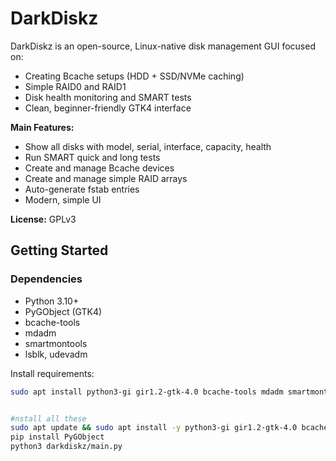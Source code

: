 # DarkDiskz

DarkDiskz is an open-source, Linux-native disk management GUI focused on:

- Creating Bcache setups (HDD + SSD/NVMe caching)
- Simple RAID0 and RAID1
- Disk health monitoring and SMART tests
- Clean, beginner-friendly GTK4 interface

**Main Features:**
- Show all disks with model, serial, interface, capacity, health
- Run SMART quick and long tests
- Create and manage Bcache devices
- Create and manage simple RAID arrays
- Auto-generate fstab entries
- Modern, simple UI

**License:** GPLv3

## Getting Started

### Dependencies

- Python 3.10+
- PyGObject (GTK4)
- bcache-tools
- mdadm
- smartmontools
- lsblk, udevadm

Install requirements:

```bash
sudo apt install python3-gi gir1.2-gtk-4.0 bcache-tools mdadm smartmontools


#nstall all these 
sudo apt update && sudo apt install -y python3-gi gir1.2-gtk-4.0 bcache-tools mdadm smartmontools
pip install PyGObject
python3 darkdiskz/main.py
